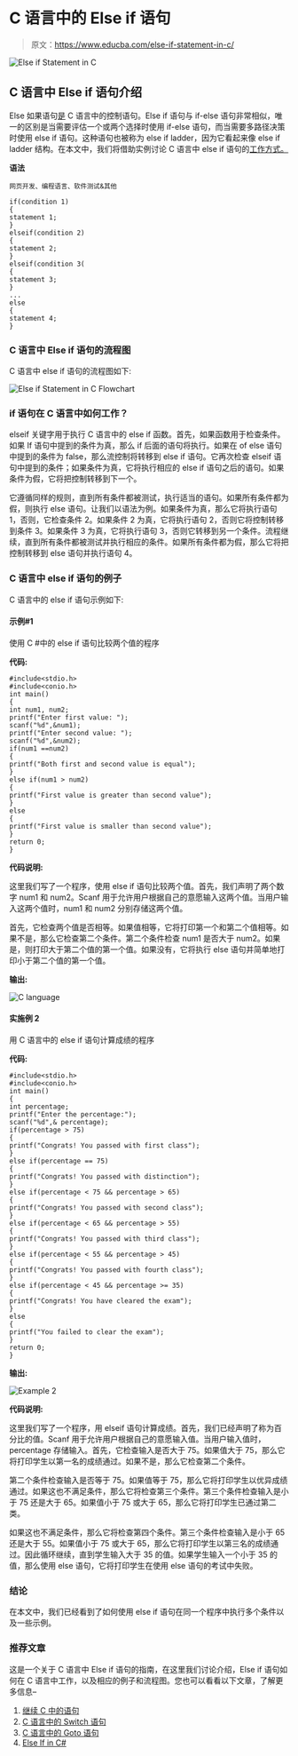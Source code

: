 # C 语言中的 Else if 语句

> 原文：<https://www.educba.com/else-if-statement-in-c/>

![Else if Statement in C](img/d3bf3f4e4515a34acd77649cd26cc7b3.png)



## C 语言中 Else if 语句介绍

Else 如果语句[是](https://www.educba.com/control-statements-in-c/) C 语言中的控制语句。Else if 语句与 if-else 语句非常相似，唯一的区别是当需要评估一个或两个选择时使用 if-else 语句，而当需要多路径决策时使用 else if 语句。这种语句也被称为 else if ladder，因为它看起来像 else if ladder 结构。在本文中，我们将借助实例讨论 C 语言中 else if 语句的[工作方式。](https://www.educba.com/else-if-statement-in-python/)

**语法**

<small>网页开发、编程语言、软件测试&其他</small>

```
if(condition 1)
{
statement 1;
}
elseif(condition 2)
{
statement 2;
}
elseif(condition 3(
{
statement 3;
}
...
else
{
statement 4;
}
```

### C 语言中 Else if 语句的流程图

C 语言中 else if 语句的流程图如下:

![Else if Statement in C Flowchart](img/72f3160b2a4e727f2ba6befbb0408934.png)



### if 语句在 C 语言中如何工作？

elseif 关键字用于执行 C 语言中的 else if 函数。首先，如果函数用于检查条件。如果 If 语句中提到的条件为真，那么 if 后面的语句将执行。如果在 of else 语句中提到的条件为 false，那么流控制将转移到 else if 语句。它再次检查 elseif 语句中提到的条件；如果条件为真，它将执行相应的 else if 语句之后的语句。如果条件为假，它将把控制转移到下一个。

它遵循同样的规则，直到所有条件都被测试，执行适当的语句。如果所有条件都为假，则执行 else 语句。让我们以语法为例。如果条件为真，那么它将执行语句 1，否则，它检查条件 2。如果条件 2 为真，它将执行语句 2，否则它将控制转移到条件 3。如果条件 3 为真，它将执行语句 3，否则它转移到另一个条件。流程继续，直到所有条件都被测试并执行相应的条件。如果所有条件都为假，那么它将把控制转移到 else 语句并执行语句 4。

### **C 语言中 else if 语句的例子**

C 语言中的 else if 语句示例如下:

#### 示例#1

使用 C #中的 else if 语句比较两个值的程序

**代码:**

```
#include<stdio.h>
#include<conio.h>
int main()
{
int num1, num2;
printf("Enter first value: ");
scanf("%d",&num1);
printf("Enter second value: ");
scanf("%d",&num2);
if(num1 ==num2)
{
printf("Both first and second value is equal");
}
else if(num1 > num2)
{
printf("First value is greater than second value");
}
else
{
printf("First value is smaller than second value");
}
return 0;
}
```

**代码说明:**

这里我们写了一个程序，使用 else if 语句比较两个值。首先，我们声明了两个数字 num1 和 num2。Scanf 用于允许用户根据自己的意愿输入这两个值。当用户输入这两个值时，num1 和 num2 分别存储这两个值。

首先，它检查两个值是否相等。如果值相等，它将打印第一个和第二个值相等。如果不是，那么它检查第二个条件。第二个条件检查 num1 是否大于 num2。如果是，则打印大于第二个值的第一个值。如果没有，它将执行 else 语句并简单地打印小于第二个值的第一个值。

**输出:**

![C language](img/cf57876f36d5534f535b26cc51e016f3.png)



#### 实施例 2

用 C 语言中的 else if 语句计算成绩的程序

**代码:**

```
#include<stdio.h>
#include<conio.h>
int main()
{
int percentage;
printf("Enter the percentage:");
scanf("%d",& percentage);
if(percentage > 75)
{
printf("Congrats! You passed with first class");
}
else if(percentage == 75)
{
printf("Congrats! You passed with distinction");
}
else if(percentage < 75 && percentage > 65)
{
printf("Congrats! You passed with second class");
}
else if(percentage < 65 && percentage > 55)
{
printf("Congrats! You passed with third class");
}
else if(percentage < 55 && percentage > 45)
{
printf("Congrats! You passed with fourth class");
}
else if(percentage < 45 && percentage >= 35)
{
printf("Congrats! You have cleared the exam");
}
else
{
printf("You failed to clear the exam");
}
return 0;
}
```

**输出:**

![Example 2](img/d7ed06646452e2420833b3d15a6072f2.png)



**代码说明:**

这里我们写了一个程序，用 elseif 语句计算成绩。首先，我们已经声明了称为百分比的值。Scanf 用于允许用户根据自己的意愿输入值。当用户输入值时，percentage 存储输入。首先，它检查输入是否大于 75。如果值大于 75，那么它将打印学生以第一名的成绩通过。如果不是，那么它检查第二个条件。

第二个条件检查输入是否等于 75。如果值等于 75，那么它将打印学生以优异成绩通过。如果这也不满足条件，那么它将检查第三个条件。第三个条件检查输入是小于 75 还是大于 65。如果值小于 75 或大于 65，那么它将打印学生已通过第二类。

如果这也不满足条件，那么它将检查第四个条件。第三个条件检查输入是小于 65 还是大于 55。如果值小于 75 或大于 65，那么它将打印学生以第三名的成绩通过。因此循环继续，直到学生输入大于 35 的值。如果学生输入一个小于 35 的值，那么使用 else 语句，它将打印学生在使用 else 语句的考试中失败。

### 结论

在本文中，我们已经看到了如何使用 else if 语句在同一个程序中执行多个条件以及一些示例。

### 推荐文章

这是一个关于 C 语言中 Else if 语句的指南，在这里我们讨论介绍，Else if 语句如何在 C 语言中工作，以及相应的例子和流程图。您也可以看看以下文章，了解更多信息–

1.  [继续 C 中的语句](https://www.educba.com/continue-statement-in-c/)
2.  [C 语言中的 Switch 语句](https://www.educba.com/switch-statement-in-c/)
3.  [C 语言中的 Goto 语句](https://www.educba.com/goto-statement-in-c/)
4.  [Else If in C#](https://www.educba.com/else-if-in-c-sharp/)





